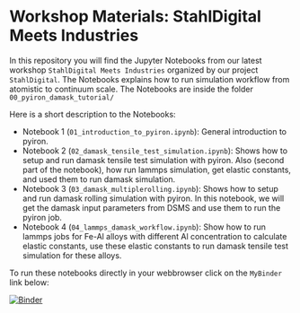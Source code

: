 # Workshop Materials: StahlDigital Meets Industries

In this repository you will find the Jupyter Notebooks from our latest workshop `StahlDigital Meets Industries` organized by our project `StahlDigital`. The Notebooks explains how to run simulation workflow from atomistic to continuum scale. The Notebooks are inside the folder `00_pyiron_damask_tutorial/`

Here is a short description to the Notebooks:
- Notebook 1 (`01_introduction_to_pyiron.ipynb`): General introduction to pyiron.
- Notebook 2 (`02_damask_tensile_test_simulation.ipynb`): Shows how to setup and run damask tensile test simulation with pyiron. Also (second part of the notebook), how run lammps simulation, get elastic constants, and used them to run damask simulation.
- Notebook 3 (`03_damask_multiplerolling.ipynb`): Shows how to setup and run damask rolling simulation with pyiron. In this notebook, we will get the damask input parameters from DSMS and use them to run the pyiron job.
- Notebook 4 (`04_lammps_damask_workflow.ipynb`): Show how to run lammps jobs for Fe-Al alloys with different Al concentration to calculate elastic constants, use these elastic constants to run damask tensile test simulation for these alloys.

To run these notebooks directly in your webbrowser click on the `MyBinder` link below:

[![Binder](https://mybinder.org/badge_logo.svg)](https://mybinder.org/v2/gh/usaikia/StahlDigital_Workshop_Materials.git/HEAD?labpath=00_pyiron_damask_tutorial)
